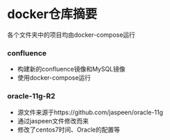 # docker仓库摘要
各个文件夹中的项目均由docker-compose运行


### confluence
- 构建新的confluence镜像和MySQL镜像
- 使用docker-compose运行


### oracle-11g-R2
- 源文件来源于https://github.com/jaspeen/oracle-11g
- 通过jaspeen文件修改而来
- 修改了centos7时间、Oracle的配置等


